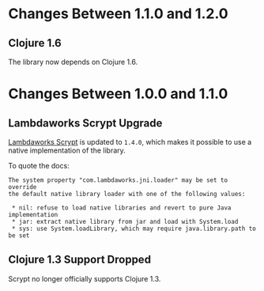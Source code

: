 # Changes Between 1.1.0 and 1.2.0

## Clojure 1.6

The library now depends on Clojure 1.6.


# Changes Between 1.0.0 and 1.1.0

## Lambdaworks Scrypt Upgrade

[Lambdaworks Scrypt](https://github.com/wg/scrypt) is updated to `1.4.0`,
which makes it possible to use a native implementation of the library.

To quote the docs:

```
The system property "com.lambdaworks.jni.loader" may be set to override
the default native library loader with one of the following values:

 * nil: refuse to load native libraries and revert to pure Java implementation
 * jar: extract native library from jar and load with System.load
 * sys: use System.loadLibrary, which may require java.library.path to be set
```

## Clojure 1.3 Support Dropped

Scrypt no longer officially supports Clojure 1.3.

